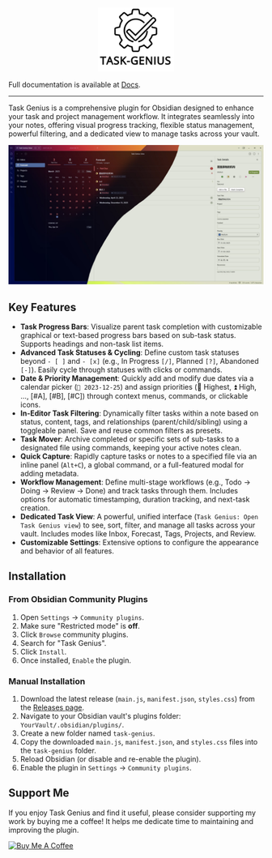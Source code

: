 <p align="center">
    <img src="media/task-genius.svg" alt="Task Genius Logo" width="150">
</p>

Full documentation is available at [Docs](https://taskgenius.md/docs).

---

Task Genius is a comprehensive plugin for Obsidian designed to enhance your task and project management workflow. It integrates seamlessly into your notes, offering visual progress tracking, flexible status management, powerful filtering, and a dedicated view to manage tasks across your vault.

![Task Genius Feature Showcase](./media/task-genius-view.jpg)

## Key Features

-   **Task Progress Bars**: Visualize parent task completion with customizable graphical or text-based progress bars based on sub-task status. Supports headings and non-task list items.
-   **Advanced Task Statuses & Cycling**: Define custom task statuses beyond `- [ ]` and `- [x]` (e.g., In Progress `[/]`, Planned `[?]`, Abandoned `[-]`). Easily cycle through statuses with clicks or commands.
-   **Date & Priority Management**: Quickly add and modify due dates via a calendar picker (`📅 2023-12-25`) and assign priorities (🔺 Highest, ⏫ High, ..., [#A], [#B], [#C]) through context menus, commands, or clickable icons.
-   **In-Editor Task Filtering**: Dynamically filter tasks within a note based on status, content, tags, and relationships (parent/child/sibling) using a toggleable panel. Save and reuse common filters as presets.
-   **Task Mover**: Archive completed or specific sets of sub-tasks to a designated file using commands, keeping your active notes clean.
-   **Quick Capture**: Rapidly capture tasks or notes to a specified file via an inline panel (`Alt+C`), a global command, or a full-featured modal for adding metadata.
-   **Workflow Management**: Define multi-stage workflows (e.g., Todo -> Doing -> Review -> Done) and track tasks through them. Includes options for automatic timestamping, duration tracking, and next-task creation.
-   **Dedicated Task View**: A powerful, unified interface (`Task Genius: Open Task Genius view`) to see, sort, filter, and manage all tasks across your vault. Includes modes like Inbox, Forecast, Tags, Projects, and Review.
-   **Customizable Settings**: Extensive options to configure the appearance and behavior of all features.

## Installation

### From Obsidian Community Plugins

1.  Open `Settings` -> `Community plugins`.
2.  Make sure "Restricted mode" is **off**.
3.  Click `Browse` community plugins.
4.  Search for "Task Genius".
5.  Click `Install`.
6.  Once installed, `Enable` the plugin.

### Manual Installation

1.  Download the latest release (`main.js`, `manifest.json`, `styles.css`) from the [Releases page](https://github.com/Quorafind/Obsidian-Task-Genius/releases).
2.  Navigate to your Obsidian vault's plugins folder: `YourVault/.obsidian/plugins/`.
3.  Create a new folder named `task-genius`.
4.  Copy the downloaded `main.js`, `manifest.json`, and `styles.css` files into the `task-genius` folder.
5.  Reload Obsidian (or disable and re-enable the plugin).
6.  Enable the plugin in `Settings` -> `Community plugins`.

## Support Me

If you enjoy Task Genius and find it useful, please consider supporting my work by buying me a coffee! It helps me dedicate time to maintaining and improving the plugin.

<a href="https://www.buymeacoffee.com/boninall" target="_blank"><img src="https://img.buymeacoffee.com/button-api/?text=Buy me a coffee&emoji=&slug=boninall&button_colour=6495ED&font_colour=ffffff&font_family=Inter&outline_colour=000000&coffee_colour=FFDD00" alt="Buy Me A Coffee"></a>
